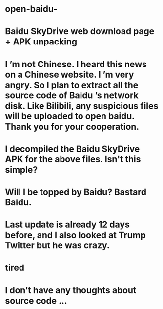# open-baidu-
# Baidu SkyDrive web download page + APK unpacking
# I ’m not Chinese. I heard this news on a Chinese website. I ’m very angry. So I plan to extract all the source code of Baidu ’s network disk. Like Bilibili, any suspicious files will be uploaded to open baidu. Thank you for your cooperation.
# I decompiled the Baidu SkyDrive APK for the above files. Isn't this simple?
# Will I be topped by Baidu? Bastard Baidu.
# Last update is already 12 days before, and I also looked at Trump Twitter but he was crazy.
# tired
# I don’t have any thoughts about source code ...
